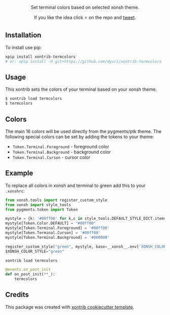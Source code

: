 <p align="center">
Set terminal colors based on selected xonsh theme.
</p>

<p align="center">  
If you like the idea click ⭐ on the repo and <a href="https://twitter.com/intent/tweet?text=Nice%20xontrib%20for%20the%20xonsh%20shell!&url=https://github.com/dyuri/xontrib-termcolors" target="_blank">tweet</a>.
</p>


## Installation

To install use pip:

```bash
xpip install xontrib-termcolors
# or: xpip install -U git+https://github.com/dyuri/xontrib-termcolors
```

## Usage

This xontrib sets the colors of your terminal based on your xonsh theme.

```bash
$ xontrib load termcolors
$ termcolors
```

## Colors

The main 16 colors will be used directly from the pygments/ptk theme. The following special colors can be set by adding the tokens to your theme:

- `Token.Terminal.Foreground` - foreground color
- `Token.Terminal.Background` - background color
- `Token.Terminal.Curson` - cursor color

## Example

To replace all colors in xonsh and terminal to green add this to your `.xonshrc`:
```python
from xonsh.tools import register_custom_style
from xonsh import style_tools
from pygments.token import Token

mystyle = {k: '#00ff00' for k,c in style_tools.DEFAULT_STYLE_DICT.items()}
mystyle[Token.Color.DEFAULT] = "#00ff00"
mystyle[Token.Terminal.Foreground] = '#00ff00'
mystyle[Token.Terminal.Curson] = '#00ff00'
mystyle[Token.Terminal.Background] = '#000000'

register_custom_style("green", mystyle, base=__xonsh__.env['XONSH_COLOR_STYLE'])
$XONSH_COLOR_STYLE="green"

xontrib load termcolors

@events.on_post_init
def on_post_init(**_):
    termcolors
```

## Credits

This package was created with [xontrib cookiecutter template](https://github.com/xonsh/xontrib-cookiecutter).


